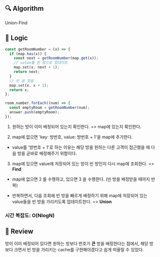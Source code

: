 ## :mag: Algorithm

Union-Find

## :round_pushpin: Logic

```js
const getRoomNumber = (x) => {
  if (map.has(x)) {
    const next = getRoomNumber(map.get(x));
    // value를 빈 방으로 업데이트
    map.set(x, next + 1);
    return next;
  }
  // 빈 방 찾음
  map.set(x, x + 1);
  return x;
};

room_number.forEach((num) => {
  const emptyRoom = getRoomNumber(num);
  answer.push(emptyRoom);
});
```

1. 원하는 방이 이미 배정되어 있는지 확인한다. => map에 있는지 확인한다.

2. map에 없으면 'key: 방번호, value: 방번호 + 1'을 map에 추가한다.

- value를 '방번호 + 1'로 하는 이유는 해당 방을 원하는 다른 고객이 접근했을 때 다음 방을 곧바로 배정해주기 위함이다.

3. map에 있으면 value에 저장되어 있는 방이 빈 방인지 다시 map에 조회한다. => **Find**

- map에 없으면 2 를 수행하고, 있으면 3 을 수행한다. (빈 방을 배정받을 때까지 반복)

- 반복하면서, 다음 조회에 빈 방을 빠르게 배정하기 위해 map에 저장되어 있는 value들을 빈 방을 가리키도록 업데이트한다. => **Union**

### 시간 복잡도: O(NlogN)

## :memo: Review

방이 이미 배정되어 있다면 원하는 방보다 번호가 **큰** 방을 배정한다는 점에서, 해당 방 보다 크면서 빈 방을 가리키는 cache를 구현해야겠다고 쉽게 떠올릴 수 있었다.